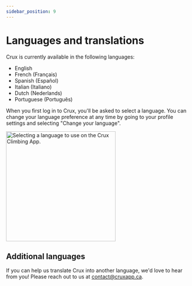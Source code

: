 ```yaml
---
sidebar_position: 9
---
```


# Languages and translations

Crux is currently available in the following languages:

- English
- French (Français)
- Spanish (Español)
- Italian (Italiano)
- Dutch (Nederlands)
- Portuguese (Português)

When you first log in to Crux, you'll be asked to select a language. You can change your language preference at any time by going to your profile settings and selecting "Change your language".

<img src="/img/languages.png" alt="Selecting a language to use on the Crux Climbing App." width="300px" />

## Additional languages

If you can help us translate Crux into another language, we'd love to hear from you! Please reach out to us at [contact@cruxapp.ca](mailto:contact@cruxapp.ca).
